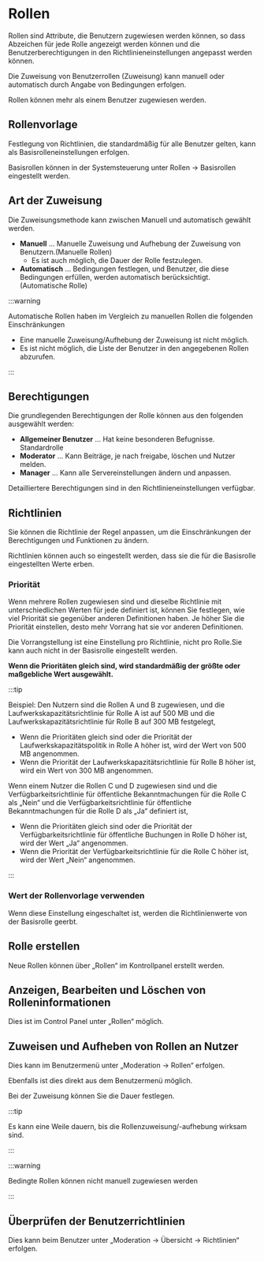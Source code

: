 # Rollen

Rollen sind Attribute, die Benutzern zugewiesen werden können, so dass Abzeichen für jede Rolle angezeigt werden können und die Benutzerberechtigungen in den Richtlinieneinstellungen angepasst werden können.

Die Zuweisung von Benutzerrollen (Zuweisung) kann manuell oder automatisch durch Angabe von Bedingungen erfolgen.

Rollen können mehr als einem Benutzer zugewiesen werden.

## Rollenvorlage

Festlegung von Richtlinien, die standardmäßig für alle Benutzer gelten, kann als Basisrolleneinstellungen erfolgen.

Basisrollen können in der Systemsteuerung unter Rollen → Basisrollen eingestellt werden.

## Art der Zuweisung

Die Zuweisungsmethode kann zwischen Manuell und automatisch gewählt werden.

- **Manuell** ... Manuelle Zuweisung und Aufhebung der Zuweisung von Benutzern.(Manuelle Rollen)
    - Es ist auch möglich, die Dauer der Rolle festzulegen.
- **Automatisch** ... Bedingungen festlegen, und Benutzer, die diese Bedingungen erfüllen, werden automatisch berücksichtigt.(Automatische Rolle)

:::warning

Automatische Rollen haben im Vergleich zu manuellen Rollen die folgenden Einschränkungen

- Eine manuelle Zuweisung/Aufhebung der Zuweisung ist nicht möglich.
- Es ist nicht möglich, die Liste der Benutzer in den angegebenen Rollen abzurufen.

:::

## Berechtigungen

Die grundlegenden Berechtigungen der Rolle können aus den folgenden ausgewählt werden:

- **Allgemeiner Benutzer** ... Hat keine besonderen Befugnisse. Standardrolle
- **Moderator** ... Kann Beiträge, je nach freigabe, löschen und Nutzer melden.
- **Manager** ... Kann alle Servereinstellungen ändern und anpassen.

Detailliertere Berechtigungen sind in den Richtlinieneinstellungen verfügbar.

## Richtlinien

Sie können die Richtlinie der Regel anpassen, um die Einschränkungen der Berechtigungen und Funktionen zu ändern.

Richtlinien können auch so eingestellt werden, dass sie die für die Basisrolle eingestellten Werte erben.

### Priorität

Wenn mehrere Rollen zugewiesen sind und dieselbe Richtlinie mit unterschiedlichen Werten für jede definiert ist, können Sie festlegen, wie viel Priorität sie gegenüber anderen Definitionen haben.
Je höher Sie die Priorität einstellen, desto mehr Vorrang hat sie vor anderen Definitionen.

Die Vorrangstellung ist eine Einstellung pro Richtlinie, nicht pro Rolle.Sie kann auch nicht in der Basisrolle eingestellt werden.

**Wenn die Prioritäten gleich sind, wird standardmäßig der größte oder maßgebliche Wert ausgewählt.**

:::tip

Beispiel: Den Nutzern sind die Rollen A und B zugewiesen, und die Laufwerkskapazitätsrichtlinie für Rolle A ist auf 500 MB und die Laufwerkskapazitätsrichtlinie für Rolle B auf 300 MB festgelegt,

- Wenn die Prioritäten gleich sind oder die Priorität der Laufwerkskapazitätspolitik in Rolle A höher ist, wird der Wert von 500 MB angenommen.
- Wenn die Priorität der Laufwerkskapazitätsrichtlinie für Rolle B höher ist, wird ein Wert von 300 MB angenommen.

Wenn einem Nutzer die Rollen C und D zugewiesen sind und die Verfügbarkeitsrichtlinie für öffentliche Bekanntmachungen für die Rolle C als „Nein“ und die Verfügbarkeitsrichtlinie für öffentliche Bekanntmachungen für die Rolle D als „Ja“ definiert ist,

- Wenn die Prioritäten gleich sind oder die Priorität der Verfügbarkeitsrichtlinie für öffentliche Buchungen in Rolle D höher ist, wird der Wert „Ja“ angenommen.
- Wenn die Priorität der Verfügbarkeitsrichtlinie für die Rolle C höher ist, wird der Wert „Nein“ angenommen.

:::

### Wert der Rollenvorlage verwenden

Wenn diese Einstellung eingeschaltet ist, werden die Richtlinienwerte von der Basisrolle geerbt.

## Rolle erstellen

Neue Rollen können über „Rollen“ im Kontrollpanel erstellt werden.

## Anzeigen, Bearbeiten und Löschen von Rolleninformationen

Dies ist im Control Panel unter „Rollen“ möglich.

## Zuweisen und Aufheben von Rollen an Nutzer

Dies kann im Benutzermenü unter „Moderation → Rollen“ erfolgen.

Ebenfalls ist dies direkt aus dem Benutzermenü möglich.

Bei der Zuweisung können Sie die Dauer festlegen.

:::tip

Es kann eine Weile dauern, bis die Rollenzuweisung/-aufhebung wirksam sind.

:::

:::warning

Bedingte Rollen können nicht manuell zugewiesen werden

:::

## Überprüfen der Benutzerrichtlinien

Dies kann beim Benutzer unter „Moderation → Übersicht → Richtlinien“ erfolgen.
